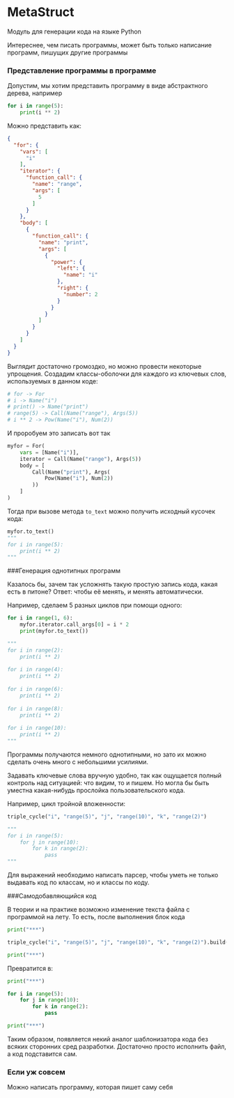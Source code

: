 # MetaStruct

Модуль для генерации кода на языке Python

Интереснее, чем писать программы, может быть только написание программ, пишущих другие программы

### Представление программы в программе

Допустим, мы хотим представить программу в виде абстрактного дерева, например

```python
for i in range(5):
    print(i ** 2)
```

Можно представить как:

```json
{
  "for": {
    "vars": [
      "i"
    ],
    "iterator": {
      "function_call": {
        "name": "range",
        "args": [
          5
        ]
      }
    },
    "body": [
      {
        "function_call": {
          "name": "print",
          "args": [
            {
              "power": {
                "left": {
                  "name": "i"
                },
                "right": {
                  "number": 2
                }
              }
            }
          ]
        }
      }
    ]
  }
}
```

Выглядит достаточно громоздко, но можно провести некоторые упрощения.
Создадим классы-оболочки для каждого из ключевых слов, используемых в данном коде:

```python
# for -> For
# i -> Name("i")
# print() -> Name("print")
# range(5) -> Call(Name("range"), Args(5))
# i ** 2 -> Pow(Name("i"), Num(2))

```

И проробуем это записать вот так

```python
myfor = For(
    vars = [Name("i")],
    iterator = Call(Name("range"), Args(5))
    body = [
        Call(Name("print"), Args(
            Pow(Name("i"), Num(2))
        ))
    ]
)
```

Тогда при вызове метода `to_text` можно получить исходный кусочек кода:

```python
myfor.to_text()
"""
for i in range(5):
    print(i ** 2)
"""
```

###Генерация однотипных программ

Казалось бы, зачем так усложнять такую простую запись кода, какая есть в питоне? Ответ: чтобы её менять, и менять 
автоматически.

Например, сделаем 5 разных циклов при помощи одного:
```python
for i in range(1, 6):
    myfor.iterator.call_args[0] = i * 2
    print(myfor.to_text())

"""
for i in range(2):
    print(i ** 2)
    
for i in range(4):
    print(i ** 2)
    
for i in range(6):
    print(i ** 2)
    
for i in range(8):
    print(i ** 2)
    
for i in range(10):
    print(i ** 2)
"""
```

Программы получаются немного однотипными, но зато их можно сделать очень много с небольшими усилиями.

Задавать ключевые слова вручную удобно, так как ощущается полный контроль над ситуацией: что видим, то и пишем.
Но могла бы быть уместна какая-нибудь прослойка пользовательского кода.

Например, цикл тройной вложенности:

```python
triple_cycle("i", "range(5)", "j", "range(10)", "k", "range(2)")

"""
for i in range(5):
    for j in range(10):
        for k in range(2):
            pass
"""
```

Для выражений необходимо написать парсер, чтобы уметь не только выдавать код по классам, но и классы по коду.

###Самодобавляющийся код

В теории и на практике возможно изменение текста файла с программой на лету. То есть, после выполнения блок кода

```python
print("***")

triple_cycle("i", "range(5)", "j", "range(10)", "k", "range(2)").build()

print("***")
```

Превратится в:

```python
print("***")

for i in range(5):
    for j in range(10):
        for k in range(2):
            pass

print("***")
```

Таким образом, появляется некий аналог шаблонизатора кода без всяких сторонних сред разработки. Достаточно просто 
исполнить файл, а код подставится сам.

### Если уж совсем

Можно написать программу, которая пишет саму себя

